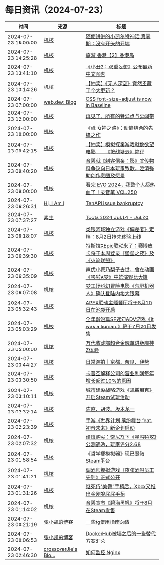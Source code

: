 ﻿# 每日资讯（2024-07-23）

|时间|来源|标题|
|---|---|---|
|2024-07-23 15:00:00|[机核](https://www.gcores.com/rss)|[随便讲讲的小凯尔特神话 第零期：没有开头的开端](https://www.gcores.com/radios/185264)|
|2024-07-23 14:25:28|[机核](https://www.gcores.com/rss)|[旅游 香港【2】香港岛](https://www.gcores.com/articles/185522)|
|2024-07-23 13:41:10|[机核](https://www.gcores.com/rss)|[《小丑2：双重妄想》公布最新中文预告](https://www.gcores.com/articles/185521)|
|2024-07-23 13:14:26|[机核](https://www.gcores.com/rss)|[【抽奖】《无人深空》竟然还藏了个大更新？](https://www.gcores.com/articles/185514)|
|2024-07-23 07:00:00|[web.dev: Blog](https://web.dev/feed.xml)|[CSS font-size-adjust is now in Baseline](https://web.dev/blog/font-size-adjust?hl=en)|
|2024-07-23 12:00:00|[机核](https://www.gcores.com/rss)|[再见了，所有的特异点与异闻带](https://www.gcores.com/articles/185485)|
|2024-07-23 10:00:00|[机核](https://www.gcores.com/rss)|[《祇 女神之路》：动静结合的先锋之作​​](https://www.gcores.com/videos/185504)|
|2024-07-23 09:42:15|[机核](https://www.gcores.com/rss)|[【抽奖】模拟探案游戏就像欲望电影——《接线疑云》简评](https://www.gcores.com/articles/185503)|
|2024-07-23 09:40:20|[机核](https://www.gcores.com/rss)|[育碧就《刺客信条：影》宣传物料争议向日本玩家致歉，澄清弥助创作意图及愿景](https://www.gcores.com/articles/185509)|
|2024-07-23 09:00:00|[机核](https://www.gcores.com/rss)|[看完 EVO 2024，我整个人都热血了！录音笔 VOL.250](https://www.gcores.com/radios/185498)|
|2024-07-23 06:26:31|[Hi, I Am I](https://5ime.cn/atom.xml)|[TenAPI issue bankruptcy](https://5ime.cn/tenapi-issue-bankruptcy.html)|
|2024-07-23 07:37:27|[素生](http://z.arlmy.me/atom.xml)|[Toots 2024 Jul.14 - Jul.20](http://z.arlmy.me/posts/MastodonArchives/2024/MastodonTootsArchives_20240720/)|
|2024-07-23 08:18:07|[机核](https://www.gcores.com/rss)|[类银河城独立游戏《偏差者》定档：8月2日抢先体验上线](https://www.gcores.com/articles/185502)|
|2024-07-23 06:39:30|[机核](https://www.gcores.com/rss)|[特斯拉XEpic联动来了：赛博皮卡将于本周登录《堡垒之夜》及《火箭联盟》](https://www.gcores.com/articles/185496)|
|2024-07-23 06:35:09|[机核](https://www.gcores.com/rss)|[声优小原乃梨子去世，曾在动画《哆啦A梦》中饰演野比大雄](https://www.gcores.com/articles/185495)|
|2024-07-23 06:07:08|[机核](https://www.gcores.com/rss)|[梦工场科幻冒险电影《荒野机器人》确认登陆内地大银幕](https://www.gcores.com/articles/185492)|
|2024-07-23 05:32:43|[机核](https://www.gcores.com/rss)|[APEX联动主题餐厅将于8月10日在池袋开启](https://www.gcores.com/articles/185489)|
|2024-07-23 05:03:29|[机核](https://www.gcores.com/rss)|[全年龄短篇SF迷幻ADV游戏《It was a human.》将于7月24日发售](https://www.gcores.com/articles/185488)|
|2024-07-23 05:00:00|[机核](https://www.gcores.com/rss)|[万代收藏部超合金魂革进版魔神Z体验](https://www.gcores.com/videos/181275)|
|2024-07-23 03:44:27|[机核](https://www.gcores.com/rss)|[日常瞎拍｜京都、奈良、伊势](https://www.gcores.com/articles/185468)|
|2024-07-23 03:30:50|[机核](https://www.gcores.com/rss)|[卡普空解释公司的营业利润每年增长超过10%的原因](https://www.gcores.com/articles/185486)|
|2024-07-23 03:10:11|[机核](https://www.gcores.com/rss)|[城市建设战略游戏《凯撒朋克》开启Steam试玩活动](https://www.gcores.com/articles/185484)|
|2024-07-23 02:32:14|[机核](https://www.gcores.com/rss)|[陈直、胡波、坂本龙一](https://www.gcores.com/articles/185480)|
|2024-07-23 02:23:39|[机核](https://www.gcores.com/rss)|[手游《世界计划 缤纷舞台 feat.初音未来》新企划启动](https://www.gcores.com/articles/185479)|
|2024-07-23 02:07:32|[机核](https://www.gcores.com/rss)|[谨慎购买：索尼旗下《星鸣特攻》公测遇冷，玩家评分2.68](https://www.gcores.com/articles/185477)|
|2024-07-23 01:58:54|[机核](https://www.gcores.com/rss)|[《哲学梗模拟器》现已登陆Steam平台](https://www.gcores.com/articles/185478)|
|2024-07-23 01:41:21|[机核](https://www.gcores.com/rss)|[调酒师模拟游戏《夜弦酒吧员工守则》正式公开](https://www.gcores.com/articles/185476)|
|2024-07-23 01:31:26|[机核](https://www.gcores.com/rss)|[继死侍“美臀”手柄后，Xbox又推出金刚狼屁屁手柄](https://www.gcores.com/articles/185475)|
|2024-07-23 01:14:02|[机核](https://www.gcores.com/rss)|[育碧宣布《碧海黑帆》将于8月在Steam发售](https://www.gcores.com/articles/185472)|
|2024-07-23 00:21:19|[张小凯的博客](https://jasonkayzk.github.io/atom.xml)|[一些tg使用指南总结](https://jasonkayzk.github.io/2024/07/23/%E4%B8%80%E4%BA%9Btg%E4%BD%BF%E7%94%A8%E6%8C%87%E5%8D%97%E6%80%BB%E7%BB%93/)|
|2024-07-23 00:06:53|[张小凯的博客](https://jasonkayzk.github.io/atom.xml)|[DockerHub被墙之后的一些替代方案汇总](https://jasonkayzk.github.io/2024/07/23/DockerHub%E8%A2%AB%E5%A2%99%E4%B9%8B%E5%90%8E%E7%9A%84%E4%B8%80%E4%BA%9B%E6%9B%BF%E4%BB%A3%E6%96%B9%E6%A1%88%E6%B1%87%E6%80%BB/)|
|2024-07-23 02:46:30|[crossoverJie's Blo...](https://crossoverjie.top/atom.xml)|[如何监控 Nginx](http://crossoverjie.top/2024/07/23/ob/how-to-monitoring-nginx/)|
